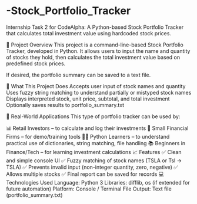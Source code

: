 # -Stock_Portfolio_Tracker
Internship Task 2 for CodeAlpha: A Python-based Stock Portfolio Tracker that calculates total investment value using hardcoded stock prices.

📌 Project Overview
This project is a command-line-based Stock Portfolio Tracker, developed in Python.
It allows users to input the name and quantity of stocks they hold, then calculates the total investment value based on predefined stock prices.

If desired, the portfolio summary can be saved to a text file.

🚀 What This Project Does
Accepts user input of stock names and quantity
Uses fuzzy string matching to understand partially or mistyped stock names
Displays interpreted stock, unit price, subtotal, and total investment
Optionally saves results to portfolio_summary.txt

💼 Real-World Applications
This type of portfolio tracker can be used by:

📊 Retail Investors – to calculate and log their investments
🏢 Small Financial Firms – for demo/training tools
👨‍💻 Python Learners – to understand practical use of dictionaries, string matching, file handling
📚 Beginners in Finance/Tech – for learning investment calculations
📈 Features
✅ Clean and simple console UI
✅ Fuzzy matching of stock names (TSLA or Tsl → TSLA)
✅ Prevents invalid input (non-integer quantity, zero, negative)
✅ Allows multiple stocks
✅ Final report can be saved for records
💻 Technologies Used
Language: Python 3
Libraries: difflib, os (if extended for future automation)
Platform: Console / Terminal
File Output: Text file (portfolio_summary.txt)

